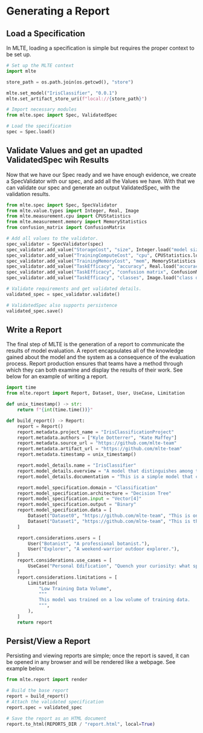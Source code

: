 # Generating a Report

## Load a Specification
In MLTE, loading a specification is simple but requires the proper context to be set up. 

```Python
# Set up the MLTE context
import mlte

store_path = os.path.join(os.getcwd(), "store")

mlte.set_model("IrisClassifier", "0.0.1")
mlte.set_artifact_store_uri(f"local://{store_path}")

# Import necessary modules
from mlte.spec import Spec, ValidatedSpec

# Load the specification
spec = Spec.load()
```

## Validate Values and get an upadted ValidatedSpec wih Results
Now that we have our Spec ready and we have enough evidence, we create a SpecValidator with our spec, and add all the Values we have. With that we can validate our spec and generate an output ValidatedSpec, with the validation results.

```Python
from mlte.spec import Spec, SpecValidator
from mlte.value.types import Integer, Real, Image
from mlte.measurement.cpu import CPUStatistics
from mlte.measurement.memory import MemoryStatistics
from confusion_matrix import ConfusionMatrix

# Add all values to the validator.
spec_validator = SpecValidator(spec)
spec_validator.add_value("StorageCost", "size", Integer.load("model size"))
spec_validator.add_value("TrainingComputeCost", "cpu", CPUStatistics.load("training cpu"))
spec_validator.add_value("TrainingMemoryCost", "mem", MemoryStatistics.load("training memory"))
spec_validator.add_value("TaskEfficacy", "accuracy", Real.load("accuracy"))
spec_validator.add_value("TaskEfficacy", "confusion matrix", ConfusionMatrix.load("confusion matrix"))
spec_validator.add_value("TaskEfficacy", "classes", Image.load("class distribution"))

# Validate requirements and get validated details.
validated_spec = spec_validator.validate()

# ValidatedSpec also supports persistence
validated_spec.save()
```

## Write a Report
The final step of MLTE is the generation of a report to communicate the results of model evaluation. A report encapsulates all of the knowledge gained about the model and the system as a consequence of the evaluation process. Report production ensures that teams have a method through which they can both examine and display the results of their work. See below for an example of writing a report.

```Python
import time
from mlte.report import Report, Dataset, User, UseCase, Limitation

def unix_timestamp() -> str:
    return f"{int(time.time())}"

def build_report() -> Report:
    report = Report()
    report.metadata.project_name = "IrisClassificationProject"
    report.metadata.authors = ["Kyle Dotterrer", "Kate Maffey"]
    report.metadata.source_url = "https://github.com/mlte-team"
    report.metadata.artifact_url = "https://github.com/mlte-team"
    report.metadata.timestamp = unix_timestamp()

    report.model_details.name = "IrisClassifier"
    report.model_details.overview = "A model that distinguishes among three (3) types of irises."
    report.model_details.documentation = "This is a simple model that can distinguish between the setosa, versicolour, and virginica species of Iris based on physical characteristics."

    report.model_specification.domain = "Classification"
    report.model_specification.architecture = "Decision Tree"
    report.model_specification.input = "Vector[4]"
    report.model_specification.output = "Binary"
    report.model_specification.data = [
        Dataset("Dataset0", "https://github.com/mlte-team", "This is one training dataset."),
        Dataset("Dataset1", "https://github.com/mlte-team", "This is the other one we used."),
    ]

    report.considerations.users = [
        User("Botanist", "A professional botanist."),
        User("Explorer", "A weekend-warrior outdoor explorer."),
    ]
    report.considerations.use_cases = [
        UseCase("Personal Edification", "Quench your curiosity: what species of iris IS that? Wonder no longer.")
    ]
    report.considerations.limitations = [
        Limitation(
            "Low Training Data Volume",
            """
            This model was trained on a low volume of training data.
            """,
        ),
    ]
    return report
```

## Persist/View a Report
Persisting and viewing reports are simple; once the report is saved, it can be opened in any browser and will be rendered like a webpage. See example below.

```Python
from mlte.report import render

# Build the base report
report = build_report()
# Attach the validated specification
report.spec = validated_spec

# Save the report as an HTML document
report.to_html(REPORTS_DIR / "report.html", local=True)
```